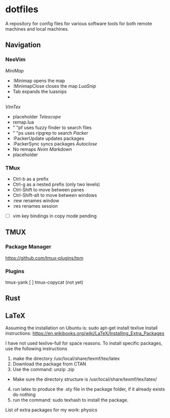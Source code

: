# dotfiles
A repository for config files for various software tools for both remote machines and local machines.

## Navigation
### NeoVim
*MiniMap*
 - :Minimap opens the map
 - :MinimapClose closes the map
*LuaSnip*
 - Tab expands the luasnips
 - 
*VimTex*
 - placeholder
*Telescope*
 - remap.lua
 - " "pf uses fuzzy finder to search files
 - " "ps uses ripgrep to search
*Packer*
 - :PackerUpdate updates packages
 - :PackerSync syncs packages
*Autoclose*
 - No remaps
*Nvim Markdown*
 - placeholder
 
### TMux
 - Ctrl-b as a prefix
 - Ctrl-g as a nested prefix (only two levels)
 - Ctrl-Shift <arrow> to move between panes
 - Ctrl-Shift-alt <arrow> to move between windows
 - :rew renames window
 - :res renames session
 - [ ] vim key bindings in copy mode pending

## TMUX
### Package Manager
https://github.com/tmux-plugins/tpm

### Plugins
tmux-yank
[ ] tmux-copycat (not yet)

## Rust


## LaTeX
Assuming the installation on Ubuntu is:
sudo apt-get install texlive
Install instructions: https://en.wikibooks.org/wiki/LaTeX/Installing_Extra_Packages

I have not used texlive-full for space reasons.
To install specific packages, use the following instructions
1) make the directory /usr/local/share/texmf/tex/latex
2) Download the package from CTAN
3) Use the command: unzip <package>.zip
 - Make sure the directory structure is /usr/local/share/texmf/tex/latex/<package>
4) run latex to produce the .sty file in the package folder, if it already exists do nothing
5) run the command: sudo texhash to install the package.

List of extra packages for my work:
physics
